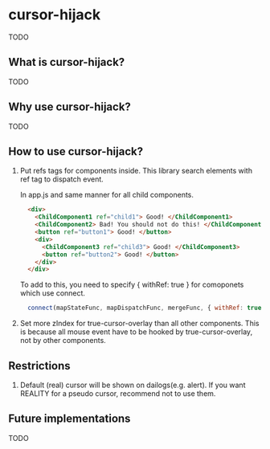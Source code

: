 # cursor-hijack

TODO

## What is cursor-hijack?

TODO

## Why use cursor-hijack?

TODO

## How to use cursor-hijack?

  1. Put refs tags for components inside.
    This library search elements with ref tag to dispatch event.

      In app.js and same manner for all child components.
        ```html
          <div>
            <ChildComponent1 ref="child1"> Good! </ChildComponent1>
            <ChildComponent2> Bad! You should not do this! </ChildComponent2>
            <button ref="button1"> Good! </button>
            <div>
              <ChildComponent3 ref="child3"> Good! </ChildComponent3>
              <button ref="button2"> Good! </button>
            </div>
          </div>
        ```

      To add to this, you need to specify { withRef: true } for comoponets which use connect.
        ```js
          connect(mapStateFunc, mapDispatchFunc, mergeFunc, { withRef: true } /*Need option*/)(Component1)
        ```

  2. Set more zIndex for true-cursor-overlay than all other components.
    This is because all mouse event have to be hooked by true-cursor-overlay, not by other components.


## Restrictions

  1. Default (real) cursor will be shown on dailogs(e.g. alert).
    If you want REALITY for a pseudo cursor, recommend not to use them.

## Future implementations

TODO